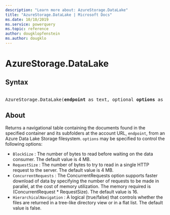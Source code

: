 ```yaml
---
description: "Learn more about: AzureStorage.DataLake"
title: "AzureStorage.DataLake | Microsoft Docs"
ms.date: 10/10/2019
ms.service: powerquery
ms.topic: reference
author: dougklopfenstein
ms.author: dougklo
---
```

# AzureStorage.DataLake

## Syntax

<pre>  
AzureStorage.DataLake(<b>endpoint</b> as text, optional <b>options</b> as nullable record) as table
</pre>

## About  

Returns a navigational table containing the documents found in the specified container and its subfolders at the account URL, <code>endpoint</code>, from an Azure Data Lake Storage filesystem. <code>options</code> may be specified to control the following options: <ul> <li><code>BlockSize</code> : The number of bytes to read before waiting on the data consumer. The default value is 4 MB.</li> <li><code>RequestSize</code> : The number of bytes to try to read in a single HTTP request to the server. The default value is 4 MB.</li> <li><code>ConcurrentRequests</code> : The ConcurrentRequests option supports faster download of data by specifying the number of requests to be made in parallel, at the cost of memory utilization. The memory required is (ConcurrentRequest * RequestSize). The default value is 16.</li> <li><code>HierarchicalNavigation</code> : A logical (true/false) that controls whether the files are returned in a tree-like directory view or in a flat list. The default value is false.</li> </ul> 
  
  
  
